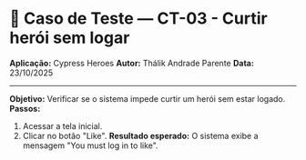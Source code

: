 # 🧾 Caso de Teste — CT-03 - Curtir herói sem logar

**Aplicação:** Cypress Heroes
**Autor:** Thálik Andrade Parente
**Data:** 23/10/2025  

----

**Objetivo:** Verificar se o sistema impede curtir um herói sem estar logado.
**Passos:**
1. Acessar a tela inicial.
2. Clicar no botão "Like".
**Resultado esperado:** O sistema exibe a mensagem "You must log in to like".
